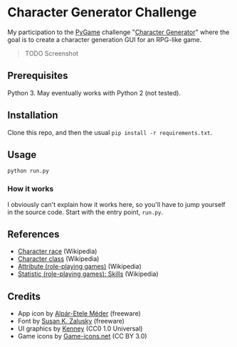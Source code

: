 # Character Generator Challenge

My participation to the [PyGame](http://www.pygame.org/) challenge "[Character Generator](https://www.reddit.com/r/pygame/comments/7w8c4j/challenge_character_generator/)"
where the goal is to create a character generation GUI for an RPG-like game.

> TODO Screenshot

## Prerequisites

Python 3. May eventually works with Python 2 (not tested).

## Installation

Clone this repo, and then the usual `pip install -r requirements.txt`.

## Usage

```
python run.py
```

### How it works

I obviously can't explain how it works here, so you'll have to jump yourself in the source code. Start with the entry
point, `run.py`.

## References

  - [Character race](https://en.wikipedia.org/wiki/Character_race) (Wikipedia)
  - [Character class](https://en.wikipedia.org/wiki/Character_class) (Wikipedia)
  - [Attribute (role-playing games)](https://en.wikipedia.org/wiki/Attribute_(role-playing_games)) (Wikipedia)
  - [Statistic (role-playing games): Skills](https://en.wikipedia.org/wiki/Statistic_(role-playing_games)#Skills) (Wikipedia)

## Credits

  - App icon by [Alpár-Etele Méder](https://www.iconfinder.com/icons/1531891/hat_witch_icon) (freeware)
  - Font by [Susan K. Zalusky](https://www.dafont.com/celtic-gaelige.font) (freeware)
  - UI graphics by [Kenney](http://kenney.nl/assets/ui-pack-rpg-expansion) (CC0 1.0 Universal)
  - Game icons by [Game-icons.net](http://game-icons.net/) (CC BY 3.0)
